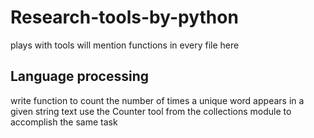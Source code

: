 # Research-tools-by-python
plays with tools
will mention functions in every file here

## Language processing
write function to count the number of times a unique word appears in a given string text
use the Counter tool from the collections module to accomplish the same task
